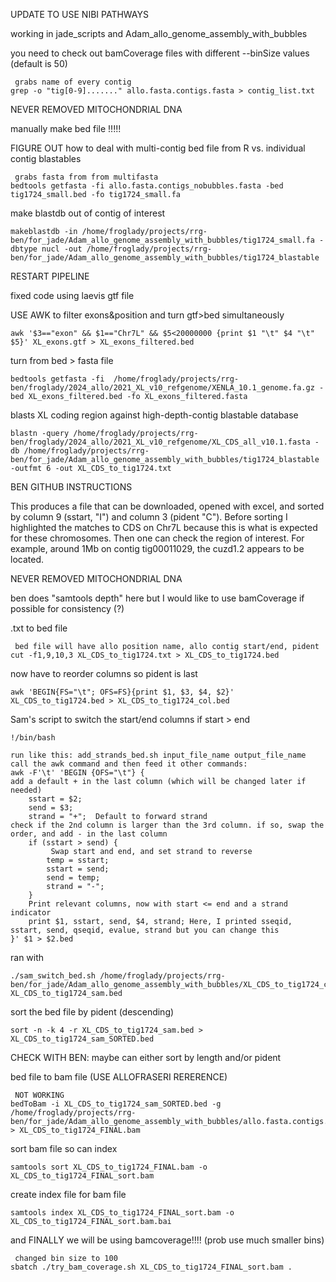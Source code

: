 
UPDATE TO USE NIBI PATHWAYS


working in jade_scripts and Adam_allo_genome_assembly_with_bubbles

 you need to check out bamCoverage files with different --binSize values (default is 50)

```
 grabs name of every contig
grep -o "tig[0-9]......." allo.fasta.contigs.fasta > contig_list.txt
```


 NEVER REMOVED MITOCHONDRIAL DNA




 manually make bed file !!!!!

 FIGURE OUT how to deal with multi-contig bed file from R vs. individual contig blastables



```
 grabs fasta from from multifasta
bedtools getfasta -fi allo.fasta.contigs_nobubbles.fasta -bed tig1724_small.bed -fo tig1724_small.fa
```

 make blastdb out of contig of interest 
```
makeblastdb -in /home/froglady/projects/rrg-ben/for_jade/Adam_allo_genome_assembly_with_bubbles/tig1724_small.fa -dbtype nucl -out /home/froglady/projects/rrg-ben/for_jade/Adam_allo_genome_assembly_with_bubbles/tig1724_blastable
```

 RESTART PIPELINE



 fixed code using laevis gtf file

 USE AWK to filter exons&position and turn gtf>bed simultaneously
```
awk '$3=="exon" && $1=="Chr7L" && $5<20000000 {print $1 "\t" $4 "\t" $5}' XL_exons.gtf > XL_exons_filtered.bed
```

 turn from bed > fasta file
```
bedtools getfasta -fi  /home/froglady/projects/rrg-ben/froglady/2024_allo/2021_XL_v10_refgenome/XENLA_10.1_genome.fa.gz -bed XL_exons_filtered.bed -fo XL_exons_filtered.fasta
```








 blasts XL coding region against high-depth-contig blastable database
```
blastn -query /home/froglady/projects/rrg-ben/froglady/2024_allo/2021_XL_v10_refgenome/XL_CDS_all_v10.1.fasta -db /home/froglady/projects/rrg-ben/for_jade/Adam_allo_genome_assembly_with_bubbles/tig1724_blastable -outfmt 6 -out XL_CDS_to_tig1724.txt 
```

 BEN GITHUB INSTRUCTIONS

This produces a file that can be downloaded, opened with excel, and sorted by column 9 (sstart, "I") 
 and column 3 (pident "C"). Before sorting I highlighted the matches to CDS on Chr7L because this is 
 what is expected for these chromosomes. Then one can check the region of interest. For example, around 
 1Mb on contig tig00011029, the cuzd1.2 appears to be located.





 NEVER REMOVED MITOCHONDRIAL DNA




 ben does "samtools depth" here but I would like to use bamCoverage if possible for consistency (?)

 .txt to bed file
```
 bed file will have allo position name, allo contig start/end, pident
cut -f1,9,10,3 XL_CDS_to_tig1724.txt > XL_CDS_to_tig1724.bed
```

 now have to reorder columns so pident is last
```
awk 'BEGIN{FS="\t"; OFS=FS}{print $1, $3, $4, $2}' XL_CDS_to_tig1724.bed > XL_CDS_to_tig1724_col.bed
```

 Sam's script to switch the start/end columns if start > end
```
!/bin/bash

run like this: add_strands_bed.sh input_file_name output_file_name
call the awk command and then feed it other commands:
awk -F'\t' 'BEGIN {OFS="\t"} {
add a default + in the last column (which will be changed later if needed)
    sstart = $2;
    send = $3;
    strand = "+";  Default to forward strand
check if the 2nd column is larger than the 3rd column. if so, swap the order, and add - in the last column
    if (sstart > send) {
         Swap start and end, and set strand to reverse
        temp = sstart;
        sstart = send;
        send = temp;
        strand = "-";
    }
    Print relevant columns, now with start <= end and a strand indicator
    print $1, sstart, send, $4, strand; Here, I printed sseqid, sstart, send, qseqid, evalue, strand but you can change this
}' $1 > $2.bed
```

 ran with
```
./sam_switch_bed.sh /home/froglady/projects/rrg-ben/for_jade/Adam_allo_genome_assembly_with_bubbles/XL_CDS_to_tig1724_col.bed XL_CDS_to_tig1724_sam.bed
```


 sort the bed file by pident (descending)
```
sort -n -k 4 -r XL_CDS_to_tig1724_sam.bed > XL_CDS_to_tig1724_sam_SORTED.bed
```

 CHECK WITH BEN: maybe can either sort by length and/or pident

 bed file to bam file (USE ALLOFRASERI RERERENCE)
``` 
 NOT WORKING
bedToBam -i XL_CDS_to_tig1724_sam_SORTED.bed -g /home/froglady/projects/rrg-ben/for_jade/Adam_allo_genome_assembly_with_bubbles/allo.fasta.contigs.fasta.fai > XL_CDS_to_tig1724_FINAL.bam
```




 sort bam file so can index
```
samtools sort XL_CDS_to_tig1724_FINAL.bam -o XL_CDS_to_tig1724_FINAL_sort.bam
```

 create index file for bam file
```
samtools index XL_CDS_to_tig1724_FINAL_sort.bam -o XL_CDS_to_tig1724_FINAL_sort.bam.bai
```


 and FINALLY we will be using bamcoverage!!!! (prob use much smaller bins)
```
 changed bin size to 100
sbatch ./try_bam_coverage.sh XL_CDS_to_tig1724_FINAL_sort.bam . 
```






